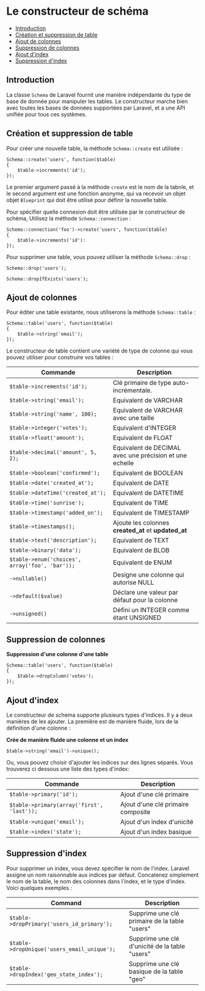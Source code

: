 # Le constructeur de schéma

- [Introduction](#introduction)
- [Création et suppression de table](#creating-and-dropping-tables)
- [Ajout de colonnes](#adding-columns)
- [Suppression de colonnes](#dropping-columns)
- [Ajout d'index](#adding-indexes)
- [Suppression d'index](#dropping-indexes)

<a name="introduction"></a>
## Introduction

La classe `Schema` de Laravel fournit une manière indépendante du type de base de donnée pour manipuler les tables. Le constructeur marche bien avec toutes les bases de données supportées par Laravel, et a une API unifiée pour tous ces systèmes.

<a name="creating-and-dropping-tables"></a>
## Création et suppression de table

Pour créer une nouvelle table, la méthode `Schema::create` est utilisée :

	Schema::create('users', function($table)
	{
		$table->increments('id');
	});

Le premier argument passé à la méthode `create` est le nom de la tabnle, et le second argument est une fonction anonyme, qui va recevoir un objet objet `Blueprint` qui doit être utilisé pour définir la nouvelle table.

Pour spécifier quelle connexion doit être utilisée par le constructeur de schéma, Utilisez la méthode `Schema::connection` :

	Schema::connection('foo')->create('users', function($table)
	{
		$table->increments('id'):
	});

Pour supprimer une table, vous pouvez utiliser la méthode `Schema::drop` :

	Schema::drop('users');

	Schema::dropIfExists('users');

<a name="adding-columns"></a>
## Ajout de colonnes

Pour éditer une table existante, nous utiliserons la méthode `Schema::table` :

	Schema::table('users', function($table)
	{
		$table->string('email');
	});

Le constructeur de table contient une variété de type de colonne qui vous pouvez utiliser pour construire vos tables :

Commande  | Description
------------- | -------------
`$table->increments('id');`  |  Clé primaire de type auto-incrémentale.
`$table->string('email');`  |  Equivalent de VARCHAR
`$table->string('name', 100);`  |  Equivalent de VARCHAR avec une taille
`$table->integer('votes');`  |  Equivalent d'INTEGER
`$table->float('amount');`  |  Equivalent de FLOAT
`$table->decimal('amount', 5, 2);`  |  Equivalent de DECIMAL avec une précision et une echelle
`$table->boolean('confirmed');`  |  Equivalent de BOOLEAN
`$table->date('created_at');`  |  Equivalent de DATE
`$table->dateTime('created_at');`  |  Equivalent de DATETIME
`$table->time('sunrise');`  |  Equivalent de TIME
`$table->timestamp('added_on');`  |  Equivalent de TIMESTAMP
`$table->timestamps();`  |  Ajoute les colonnes **created\_at** et **updated\_at**
`$table->text('description');`  |  Equivalent de TEXT
`$table->binary('data');`  |  Equivalent de BLOB
`$table->enum('choices', array('foo', 'bar'));` | Equivalent de ENUM
`->nullable()`  |  Designe une colonne qui autorise NULL
`->default($value)`  |  Déclare une valeur par défaut pour la colonne
`->unsigned()`  |  Défini un INTEGER comme étant UNSIGNED

<a name="dropping-columns"></a>
## Suppression de colonnes

**Suppression d'une colonne d'une table**

	Schema::table('users', function($table)
	{
		$table->dropColumn('votes');
	});

<a name="adding-indexes"></a>
## Ajout d'index

Le constructeur de schema supporte plusieurs types d'indices. Il y a deux manières de les ajouter. La première est de manière fluide, lors de la définition d'une colonne :

**Crée de manière fluide une colonne et un index**

	$table->string('email')->unique();

Ou, vous pouvez choisir d'ajouter les indices sur des lignes séparés. Vous trouverez ci dessous une liste des types d'index:

Commande  | Description
------------- | -------------
`$table->primary('id');`  |  Ajout d'une clé primaire
`$table->primary(array('first', 'last'));`  |  Ajout d'une clé primaire composite
`$table->unique('email');`  |  Ajout d'un index d'unicité
`$table->index('state');`  |  Ajout d'un index basique

<a name="dropping-indexes"></a>
## Suppression d'index

Pour supprimer un index, vous devez spécifier le nom de l'index. Laravel assigne un nom raisonnable aux indices par défaut. Concatenez simplement le nom de la table, le nom des colonnes dans l'index, et le type d'index. Voici quelques exemples :

Command  | Description
------------- | -------------
`$table->dropPrimary('users_id_primary');`  |  Supprime une clé primaire de la table "users"
`$table->dropUnique('users_email_unique');`  |  Supprime une clé d'unicité de la table "users"
`$table->dropIndex('geo_state_index');`  |  Supprime une clé basique de la table "geo"

